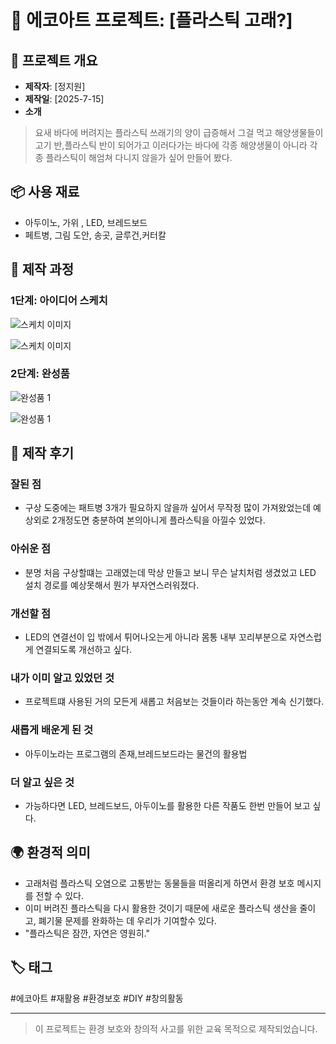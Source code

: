 
# 🌱 에코아트 프로젝트: [플라스틱 고래?]

## 📖 프로젝트 개요
- **제작자**: [정지원]
- **제작일**: [2025-7-15]
- **소개**
> 요새 바다에 버려지는 플라스틱 쓰래기의 양이 급증해서 그걸 먹고 해양생물들이 고기 반,플라스틱 반이 되어가고 이러다가는 바다에 각종 해양생물이 아니라 각종 플라스틱이 해엄쳐 다니지 않을가 싶어 만들어 봤다.

## 📦 사용 재료
- 아두이노, 가위 , LED, 브레드보드
- 페트병, 그림 도안, 송곳, 글루건,커터칼

## 🔧 제작 과정

### 1단계: 아이디어 스케치
![스케치 이미지](1000005098.jpg)

![스케치 이미지](1000005083.jpg)

### 2단계: 완성품
![완성품 1](1000005087.jpg)

![완성품 1](1000005090.jpg)

## 💭 제작 후기
### 잘된 점
- 구상 도중에는 패트병 3개가 필요하지 않을까 싶어서 무작정 많이 가져왔었는데 예상외로 2개정도면 충분하여 본의아니게 플라스틱을 아낄수 있었다.

### 아쉬운 점
- 분명 처음 구상할떄는 고래였는데 막상 만들고 보니 무슨 날치처럼 생겼었고 LED 설치 경로를 예상못해서 뭔가 부자연스러워졌다.

### 개선할 점
- LED의 연결선이 입 밖에서 튀어나오는게 아니라 몸통 내부 꼬리부분으로 자연스럽게 연결되도록 개선하고 싶다.

### 내가 이미 알고 있었던 것
- 프로젝트떄 사용된 거의 모든게 새롭고 처음보는 것들이라 하는동안 계속 신기했다.

### 새롭게 배운게 된 것
- 아두이노라는 프로그램의 존재,브레드보드라는 물건의 활용법

### 더 알고 싶은 것
- 가능하다면 LED, 브레드보드, 아두이노를 활용한 다른 작품도 한번 만들어 보고 싶다.

## 🌍 환경적 의미
- 고래처럼 플라스틱 오염으로 고통받는 동물들을 떠올리게 하면서 환경 보호 메시지를 전할 수 있다.
- 이미 버려진 플라스틱을 다시 활용한 것이기 때문에 새로운 플라스틱 생산을 줄이고, 폐기물 문제를 완화하는 데 우리가 기여할수 있다.
- "플라스틱은 잠깐, 자연은 영원히."


## 🏷️ 태그
#에코아트 #재활용 #환경보호 #DIY #창의활동

---

> 이 프로젝트는 환경 보호와 창의적 사고를 위한 교육 목적으로 제작되었습니다.
